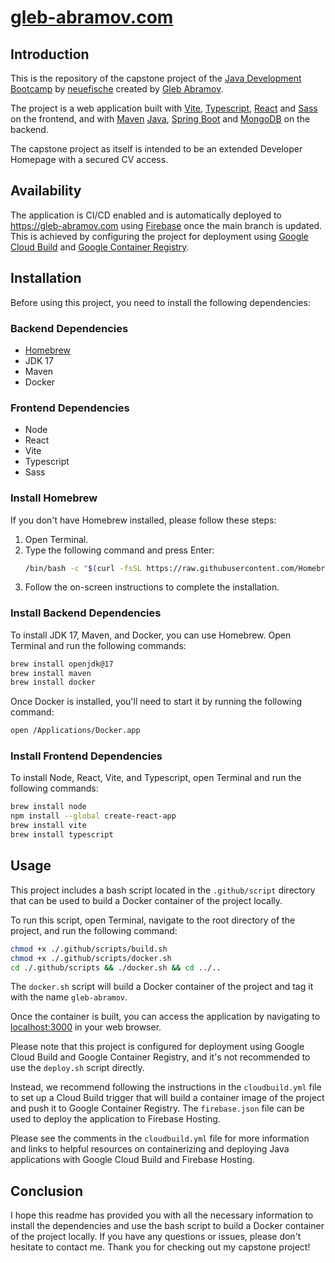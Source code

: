 # [gleb-abramov.com](https://gleb-abramov.com)

## Introduction

This is the repository of the capstone project of the [Java Development Bootcamp](https://www.neuefische.de/bootcamp/java-development) by [neuefische](https://www.neuefische.de/) created by [Gleb Abramov](https://github.com/gadmel).<br>

The project is a web application built with [Vite](https://vitejs.dev/), [Typescript](https://www.typescriptlang.org/), [React](https://reactjs.org/) and [Sass](https://sass-lang.com/) on the frontend, and with [Maven](https://maven.apache.org/) [Java](https://www.java.com/en/), [Spring Boot](https://spring.io/projects/spring-boot) and [MongoDB](https://www.mongodb.com/) on the backend.

The capstone project as itself is intended to be an extended Developer Homepage with a secured CV access.

## Availability

The application is CI/CD enabled and is automatically deployed to https://gleb-abramov.com using [Firebase](https://firebase.google.com/) once the main branch is updated.<br>
This is achieved by configuring the project for deployment using [Google Cloud Build](https://cloud.google.com/build) and [Google Container Registry](https://cloud.google.com/container-registry).

## Installation

Before using this project, you need to install the following dependencies:
### Backend Dependencies
- [Homebrew](https://brew.sh/)
- JDK 17
- Maven
- Docker

### Frontend Dependencies 
- Node
- React
- Vite
- Typescript
- Sass

### Install Homebrew

If you don't have Homebrew installed, please follow these steps:
1. Open Terminal.
2. Type the following command and press Enter:
   ```bash
   /bin/bash -c "$(curl -fsSL https://raw.githubusercontent.com/Homebrew/install/HEAD/install.sh)"
   ``` 
3. Follow the on-screen instructions to complete the installation.

### Install Backend Dependencies

To install JDK 17, Maven, and Docker, you can use Homebrew. Open Terminal and run the following commands:
```bash
brew install openjdk@17
brew install maven
brew install docker
```
Once Docker is installed, you'll need to start it by running the following command:
```bash
open /Applications/Docker.app
```

### Install Frontend Dependencies

To install Node, React, Vite, and Typescript, open Terminal and run the following commands:
```bash
brew install node
npm install --global create-react-app
brew install vite
brew install typescript
```
## Usage

This project includes a bash script located in the `.github/script` directory that can be used to build a Docker container of the project locally.

To run this script, open Terminal, navigate to the root directory of the project, and run the following command:
```bash
chmod +x ./.github/scripts/build.sh
chmod +x ./.github/scripts/docker.sh
cd ./.github/scripts && ./docker.sh && cd ../..
```

The `docker.sh` script will build a Docker container of the project and tag it with the name `gleb-abramov`.

Once the container is built, you can access the application by navigating to [localhost:3000](localhost:3000) in your web browser.

Please note that this project is configured for deployment using Google Cloud Build and Google Container Registry, and it's not recommended to use the `deploy.sh` script directly.

Instead, we recommend following the instructions in the `cloudbuild.yml` file to set up a Cloud Build trigger that will build a container image of the project and push it to Google Container Registry. The `firebase.json` file can be used to deploy the application to Firebase Hosting. 

Please see the comments in the `cloudbuild.yml` file for more information and links to helpful resources on containerizing and deploying Java applications with Google Cloud Build and Firebase Hosting.
## Conclusion

I hope this readme has provided you with all the necessary information to install the dependencies and use the bash script to build a Docker container of the project locally. If you have any questions or issues, please don't hesitate to contact me. Thank you for checking out my capstone project!